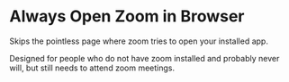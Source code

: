 # Always Open Zoom in Browser
Skips the pointless page where zoom tries to open your installed app. 

Designed for people who do not have zoom installed and probably never will, but still needs to attend zoom meetings.
